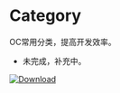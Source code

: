 # Category
OC常用分类，提高开发效率。
* 未完成，补充中。


[ ![Download](https://api.bintray.com/packages/google/mobile-ads-adapters-ios/MoPubAdapter/images/download.svg) ](https://bintray.com/google/mobile-ads-adapters-ios/MoPubAdapter/_latestVersion)
